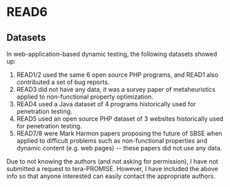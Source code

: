 # READ6

## Datasets
In web-application-based dynamic testing, the following datasets showed up:
1. READ1/2 used the same 6 open source PHP programs, and READ1 also contributed a set of bug reports.
2. READ3 did not have any data, it was a survey paper of metaheuristics applied to non-functional property optimization.
3. READ4 used a Java dataset of 4 programs historically used for penetration testing.
4. READ5 used an open source PHP dataset of 3 websites historically used for penetration testing.
5. READ7/8 were Mark Harmon papers proposing the future of SBSE when applied to difficult problems such as non-functional properties and dynamic content (e.g. web pages) -- these papers did not use any data.

Due to not knowing the authors (and not asking for permission), I have not submitted a request to tera-PROMISE. However, I have included the above info so that anyone interested can easily contact the appropriate authors. 